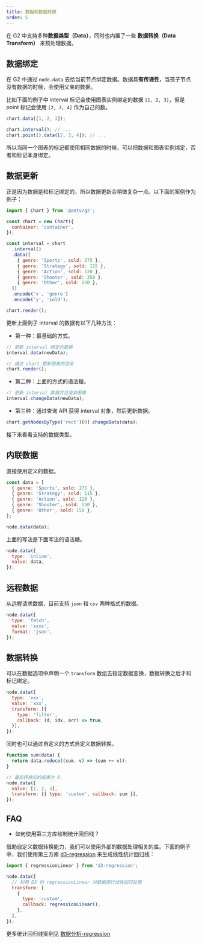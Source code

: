 ```yaml
---
title: 数据和数据转换
order: 5
---
```


在 G2 中支持多种**数据类型（Data）**，同时也内置了一些 **数据转换（Data Transform）** 来预处理数据。

## 数据绑定

在 G2 中通过 `node.data` 去给当前节点绑定数据。数据具**有传递性**，当孩子节点没有数据的时候，会使用父亲的数据。

比如下面的例子中 interval 标记会使用图表实例绑定的数据 `[1, 2, 3]`，但是 point 标记会使用 `[2, 3, 4]` 作为自己的数。

```js
chart.data([1, 2, 3]);

chart.interval(); // ...
chart.point().data([2, 3, 4]); // ...
```

所以当同一个图表的标记都使用相同数据的时候，可以把数据和图表实例绑定，否者和标记本身绑定。

## 数据更新

正是因为数据是和标记绑定的，所以数据更新会稍微复杂一点。以下面的案例作为例子：

```js
import { Chart } from '@antv/g2';

const chart = new Chart({
  container: 'container',
});

const interval = chart
  .interval()
  .data([
    { genre: 'Sports', sold: 275 },
    { genre: 'Strategy', sold: 115 },
    { genre: 'Action', sold: 120 },
    { genre: 'Shooter', sold: 350 },
    { genre: 'Other', sold: 150 },
  ])
  .encode('x', 'genre')
  .encode('y', 'sold');

chart.render();
```

更新上面例子 interval 的数据有以下几种方法：

- 第一种：最基础的方式。

```js
// 更新 interval 绑定的数据
interval.data(newData);

// 通过 chart 更新图表的渲染
chart.render();
```

- 第二种：上面的方式的语法糖。

```js
// 更新 interval 数据并且渲染图表
interval.changeData(newData);
```

- 第三种：通过查询 API 获得 interval 对象，然后更新数据。

```js
chart.getNodesByType('rect')[0].changeData(data);
```

接下来看看支持的数据类型。

## 内联数据

直接使用定义的数据。

```js
const data = [
  { genre: 'Sports', sold: 275 },
  { genre: 'Strategy', sold: 115 },
  { genre: 'Action', sold: 120 },
  { genre: 'Shooter', sold: 350 },
  { genre: 'Other', sold: 150 },
];

node.data(data);
```

上面的写法是下面写法的语法糖。

```js
node.data({
  type: 'inline',
  value: data,
});
```

## 远程数据

从远程请求数据，目前支持 `json` 和 `csv` 两种格式的数据。

```js
node.data({
  type: 'fetch',
  value: 'xxxx',
  format: 'json',
});
```

## 数据转换

可以在数据选项中声明一个 `transform` 数组去指定数据变换，数据转换之后才和标记绑定。

```js
node.data({
  type: 'xxx',
  value: 'xxx',
  transform: [{
    type: 'filter',
    callback: (d, idx, arr) => true,
  }],
});
```

同时也可以通过自定义的方式自定义数据转换。

```js
function sum(data) {
  return data.reduce((sum, v) => (sum += v));
}

// 最后转换后的结果为 6
node.data({
  value: [1, 2, 3],
  transform: [{ type: 'custom', callback: sum }],
});
```

## FAQ

- 如何使用第三方库绘制统计回归线？

借助自定义数据转换能力，我们可以使用外部的数据处理相关的库。下面的例子中，我们使用第三方库 [d3-regression](https://github.com/HarryStevens/d3-regression) 来生成线性统计回归线：

```js
import { regressionLinear } from 'd3-regression';

node.data({
  // 利用 D3 的 regressionLinear 对数据进行线性回归处理
  transform: [
    {
      type: 'custom',
      callback: regressionLinear(),
    },
  ],
});
```

更多统计回归线案例见 [数据分析-regression](/examples#analysis-regression)
